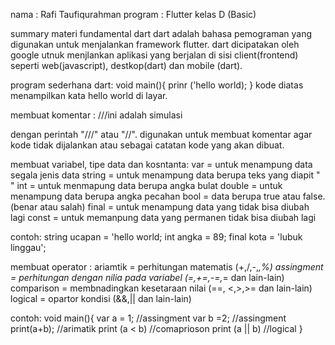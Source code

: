 nama : Rafi Taufiqurahman
program : Flutter kelas D (Basic) 

summary materi fundamental dart
dart adalah bahasa pemograman yang digunakan untuk menjalankan framework flutter. dart dicipatakan oleh google utnuk menjlankan aplikasi yang berjalan di sisi client(frontend) seperti web(javascript), destkop(dart) dan mobile (dart).

program sederhana dart:
void main(){
    prinr ('hello world);
}
kode diatas menampilkan kata hello world di layar.

membuat komentar : 
///ini adalah simulasi

dengan perintah "///" atau "//". digunakan untuk membuat komentar agar kode tidak dijalankan atau sebagai catatan kode yang akan dibuat.

membuat variabel, tipe data dan kosntanta:
var  = untuk menampung data segala jenis data
string = untuk menampung data berupa teks yang diapit " "
int = untuk menmapung data berupa angka bulat
double = untuk menampung data berupa angka pecahan
bool = data berupa true atau false. (benar atau salah)
final = untuk menampung data yang tidak bisa diubah lagi
const = untuk memanpung data yang permanen tidak bisa diubah lagi

contoh:
string ucapan = 'hello world;
int angka = 89;
final kota = 'lubuk linggau';

membuat operator :
ariamtik = perhitungan matematis (+,/,-,*,%)
assingment = perhitungan dengan nilia pada variabel (=,+=,-=,*= dan lain-lain)
comparison = membnadingkan kesetaraan nilai (==, <,>,>= dan lain-lain)
logical  = opartor kondisi (&&,|| dan lain-lain)

contoh:
void main(){
    var a = 1;  //assingment
    var b =2;   //assingment
    print(a+b); //arimatik
    print (a < b) //comaprioson
    print (a || b) //logical
}

